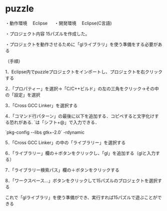 # puzzle

・動作環境 　Eclipse 　 ・開発環境 　Eclipse(C言語)


・プロジェクト内容 15パズルを作成した。


・プロジェクトを動作させるために「glライブラリ」を使う準備をする必要がある

（手順）

1．Eclipse内でpuzzleプロジェクトをインポートし、プロジェクトを右クリックする

2．「プロパティー」を選択→「C/C++ビルド」の左の三角をクリック→その中の「設定」を選択

3．「Cross GCC Linker」を選択する

4．「コマンド行パターン」の最後に以下を追加する．コピペすると文字化けする恐れがある. \`は「シフト+@」で入力できる．

  \`pkg-config --libs gtk+-2.0\` -rdynamic

5．「Cross GCC Linker」の中の「ライブラリー」を選択する

6．「ライブラリー」欄の＋ボタンをクリックし、「gl」を追加する（glと入力する）

7．「ライブラリー検索パス」欄の＋ボタンをクリックする

8．「ワークスペース...」ボタンをクリックして15パズルのプロジェクトを選択する

これで「glライブラリ」を使う準備ができ、実行すれば15パズルで遊ぶことができる
